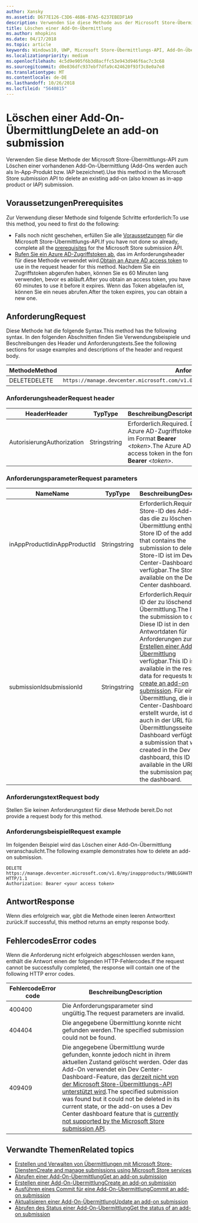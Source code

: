 ```yaml
---
author: Xansky
ms.assetid: D677E126-C3D6-46B6-87A5-6237EBEDF1A9
description: Verwenden Sie diese Methode aus der Microsoft Store-Übermittlungs-API zum Löschen einer vorhandenen Add-On-Übermittlung.
title: Löschen einer Add-On-Übermittlung
ms.author: mhopkins
ms.date: 04/17/2018
ms.topic: article
keywords: Windows10, UWP, Microsoft Store-Übermittlungs-API, Add-On-Übermittlung, löschen, In-App-Produkt, IAP
ms.localizationpriority: medium
ms.openlocfilehash: 4c5d9e905f6b3d8acffc53e943d946f6ac7c3c68
ms.sourcegitcommit: d0e836dfc937ebf7dfa9c424620f93f3c8e0a7e8
ms.translationtype: MT
ms.contentlocale: de-DE
ms.lasthandoff: 10/26/2018
ms.locfileid: "5640815"
---
```

# <a name="delete-an-add-on-submission"></a><span data-ttu-id="fbcbf-104">Löschen einer Add-On-Übermittlung</span><span class="sxs-lookup"><span data-stu-id="fbcbf-104">Delete an add-on submission</span></span>

<span data-ttu-id="fbcbf-105">Verwenden Sie diese Methode der Microsoft Store-Übermittlungs-API zum Löschen einer vorhandenen Add-On-Übermittlung (Add-Ons werden auch als In-App-Produkt bzw. IAP bezeichnet).</span><span class="sxs-lookup"><span data-stu-id="fbcbf-105">Use this method in the Microsoft Store submission API to delete an existing add-on (also known as in-app product or IAP) submission.</span></span>

## <a name="prerequisites"></a><span data-ttu-id="fbcbf-106">Voraussetzungen</span><span class="sxs-lookup"><span data-stu-id="fbcbf-106">Prerequisites</span></span>

<span data-ttu-id="fbcbf-107">Zur Verwendung dieser Methode sind folgende Schritte erforderlich:</span><span class="sxs-lookup"><span data-stu-id="fbcbf-107">To use this method, you need to first do the following:</span></span>

* <span data-ttu-id="fbcbf-108">Falls noch nicht geschehen, erfüllen Sie alle [Voraussetzungen](create-and-manage-submissions-using-windows-store-services.md#prerequisites) für die Microsoft Store-Übermittlungs-API.</span><span class="sxs-lookup"><span data-stu-id="fbcbf-108">If you have not done so already, complete all the [prerequisites](create-and-manage-submissions-using-windows-store-services.md#prerequisites) for the Microsoft Store submission API.</span></span>
* <span data-ttu-id="fbcbf-109">[Rufen Sie ein Azure AD-Zugriffstoken ab](create-and-manage-submissions-using-windows-store-services.md#obtain-an-azure-ad-access-token), das im Anforderungsheader für diese Methode verwendet wird.</span><span class="sxs-lookup"><span data-stu-id="fbcbf-109">[Obtain an Azure AD access token](create-and-manage-submissions-using-windows-store-services.md#obtain-an-azure-ad-access-token) to use in the request header for this method.</span></span> <span data-ttu-id="fbcbf-110">Nachdem Sie ein Zugriffstoken abgerufen haben, können Sie es 60 Minuten lang verwenden, bevor es abläuft.</span><span class="sxs-lookup"><span data-stu-id="fbcbf-110">After you obtain an access token, you have 60 minutes to use it before it expires.</span></span> <span data-ttu-id="fbcbf-111">Wenn das Token abgelaufen ist, können Sie ein neues abrufen.</span><span class="sxs-lookup"><span data-stu-id="fbcbf-111">After the token expires, you can obtain a new one.</span></span>

## <a name="request"></a><span data-ttu-id="fbcbf-112">Anforderung</span><span class="sxs-lookup"><span data-stu-id="fbcbf-112">Request</span></span>

<span data-ttu-id="fbcbf-113">Diese Methode hat die folgende Syntax.</span><span class="sxs-lookup"><span data-stu-id="fbcbf-113">This method has the following syntax.</span></span> <span data-ttu-id="fbcbf-114">In den folgenden Abschnitten finden Sie Verwendungsbeispiele und Beschreibungen des Header und Anforderungstexts.</span><span class="sxs-lookup"><span data-stu-id="fbcbf-114">See the following sections for usage examples and descriptions of the header and request body.</span></span>

| <span data-ttu-id="fbcbf-115">Methode</span><span class="sxs-lookup"><span data-stu-id="fbcbf-115">Method</span></span> | <span data-ttu-id="fbcbf-116">Anforderungs-URI</span><span class="sxs-lookup"><span data-stu-id="fbcbf-116">Request URI</span></span>                                                      |
|--------|------------------------------------------------------------------|
| <span data-ttu-id="fbcbf-117">DELETE</span><span class="sxs-lookup"><span data-stu-id="fbcbf-117">DELETE</span></span>    | ```https://manage.devcenter.microsoft.com/v1.0/my/inappproducts/{inAppProductId}/submissions/{submissionId}``` |


### <a name="request-header"></a><span data-ttu-id="fbcbf-118">Anforderungsheader</span><span class="sxs-lookup"><span data-stu-id="fbcbf-118">Request header</span></span>

| <span data-ttu-id="fbcbf-119">Header</span><span class="sxs-lookup"><span data-stu-id="fbcbf-119">Header</span></span>        | <span data-ttu-id="fbcbf-120">Typ</span><span class="sxs-lookup"><span data-stu-id="fbcbf-120">Type</span></span>   | <span data-ttu-id="fbcbf-121">Beschreibung</span><span class="sxs-lookup"><span data-stu-id="fbcbf-121">Description</span></span>                                                                 |
|---------------|--------|-----------------------------------------------------------------------------|
| <span data-ttu-id="fbcbf-122">Autorisierung</span><span class="sxs-lookup"><span data-stu-id="fbcbf-122">Authorization</span></span> | <span data-ttu-id="fbcbf-123">String</span><span class="sxs-lookup"><span data-stu-id="fbcbf-123">string</span></span> | <span data-ttu-id="fbcbf-124">Erforderlich.</span><span class="sxs-lookup"><span data-stu-id="fbcbf-124">Required.</span></span> <span data-ttu-id="fbcbf-125">Das Azure AD-Zugriffstoken im Format **Bearer** &lt;*token*&gt;.</span><span class="sxs-lookup"><span data-stu-id="fbcbf-125">The Azure AD access token in the form **Bearer** &lt;*token*&gt;.</span></span> |


### <a name="request-parameters"></a><span data-ttu-id="fbcbf-126">Anforderungsparameter</span><span class="sxs-lookup"><span data-stu-id="fbcbf-126">Request parameters</span></span>

| <span data-ttu-id="fbcbf-127">Name</span><span class="sxs-lookup"><span data-stu-id="fbcbf-127">Name</span></span>        | <span data-ttu-id="fbcbf-128">Typ</span><span class="sxs-lookup"><span data-stu-id="fbcbf-128">Type</span></span>   | <span data-ttu-id="fbcbf-129">Beschreibung</span><span class="sxs-lookup"><span data-stu-id="fbcbf-129">Description</span></span>                                                                 |
|---------------|--------|-----------------------------------------------------------------------------|
| <span data-ttu-id="fbcbf-130">inAppProductId</span><span class="sxs-lookup"><span data-stu-id="fbcbf-130">inAppProductId</span></span> | <span data-ttu-id="fbcbf-131">String</span><span class="sxs-lookup"><span data-stu-id="fbcbf-131">string</span></span> | <span data-ttu-id="fbcbf-132">Erforderlich.</span><span class="sxs-lookup"><span data-stu-id="fbcbf-132">Required.</span></span> <span data-ttu-id="fbcbf-133">Die Store-ID des Add-Ons, das die zu löschende Übermittlung enthält.</span><span class="sxs-lookup"><span data-stu-id="fbcbf-133">The Store ID of the add-on that contains the submission to delete.</span></span> <span data-ttu-id="fbcbf-134">Die Store-ID ist im Dev Center-Dashboard verfügbar.</span><span class="sxs-lookup"><span data-stu-id="fbcbf-134">The Store ID is available on the Dev Center dashboard.</span></span>  |
| <span data-ttu-id="fbcbf-135">submissionId</span><span class="sxs-lookup"><span data-stu-id="fbcbf-135">submissionId</span></span> | <span data-ttu-id="fbcbf-136">String</span><span class="sxs-lookup"><span data-stu-id="fbcbf-136">string</span></span> | <span data-ttu-id="fbcbf-137">Erforderlich.</span><span class="sxs-lookup"><span data-stu-id="fbcbf-137">Required.</span></span> <span data-ttu-id="fbcbf-138">Die ID der zu löschenden Übermittlung.</span><span class="sxs-lookup"><span data-stu-id="fbcbf-138">The ID of the submission to delete.</span></span> <span data-ttu-id="fbcbf-139">Diese ID ist in den Antwortdaten für Anforderungen zum [Erstellen einer Add-On-Übermittlung](create-an-add-on-submission.md) verfügbar.</span><span class="sxs-lookup"><span data-stu-id="fbcbf-139">This ID is available in the response data for requests to [create an add-on submission](create-an-add-on-submission.md).</span></span> <span data-ttu-id="fbcbf-140">Für eine Übermittlung, die im Dev Center-Dashboard erstellt wurde, ist diese ID auch in der URL für die Übermittlungsseite im Dashboard verfügbar.</span><span class="sxs-lookup"><span data-stu-id="fbcbf-140">For a submission that was created in the Dev Center dashboard, this ID is also available in the URL for the submission page in the dashboard.</span></span>  |


### <a name="request-body"></a><span data-ttu-id="fbcbf-141">Anforderungstext</span><span class="sxs-lookup"><span data-stu-id="fbcbf-141">Request body</span></span>

<span data-ttu-id="fbcbf-142">Stellen Sie keinen Anforderungstext für diese Methode bereit.</span><span class="sxs-lookup"><span data-stu-id="fbcbf-142">Do not provide a request body for this method.</span></span>


### <a name="request-example"></a><span data-ttu-id="fbcbf-143">Anforderungsbeispiel</span><span class="sxs-lookup"><span data-stu-id="fbcbf-143">Request example</span></span>

<span data-ttu-id="fbcbf-144">Im folgenden Beispiel wird das Löschen einer Add-On-Übermittlung veranschaulicht.</span><span class="sxs-lookup"><span data-stu-id="fbcbf-144">The following example demonstrates how to delete an add-on submission.</span></span>

```
DELETE https://manage.devcenter.microsoft.com/v1.0/my/inappproducts/9NBLGGH4TNMP/submissions/1152921504621230023 HTTP/1.1
Authorization: Bearer <your access token>
```

## <a name="response"></a><span data-ttu-id="fbcbf-145">Antwort</span><span class="sxs-lookup"><span data-stu-id="fbcbf-145">Response</span></span>

<span data-ttu-id="fbcbf-146">Wenn dies erfolgreich war, gibt die Methode einen leeren Antworttext zurück.</span><span class="sxs-lookup"><span data-stu-id="fbcbf-146">If successful, this method returns an empty response body.</span></span>

## <a name="error-codes"></a><span data-ttu-id="fbcbf-147">Fehlercodes</span><span class="sxs-lookup"><span data-stu-id="fbcbf-147">Error codes</span></span>

<span data-ttu-id="fbcbf-148">Wenn die Anforderung nicht erfolgreich abgeschlossen werden kann, enthält die Antwort einen der folgenden HTTP-Fehlercodes.</span><span class="sxs-lookup"><span data-stu-id="fbcbf-148">If the request cannot be successfully completed, the response will contain one of the following HTTP error codes.</span></span>

| <span data-ttu-id="fbcbf-149">Fehlercode</span><span class="sxs-lookup"><span data-stu-id="fbcbf-149">Error code</span></span> |  <span data-ttu-id="fbcbf-150">Beschreibung</span><span class="sxs-lookup"><span data-stu-id="fbcbf-150">Description</span></span>   |
|--------|------------------|
| <span data-ttu-id="fbcbf-151">400</span><span class="sxs-lookup"><span data-stu-id="fbcbf-151">400</span></span>  | <span data-ttu-id="fbcbf-152">Die Anforderungsparameter sind ungültig.</span><span class="sxs-lookup"><span data-stu-id="fbcbf-152">The request parameters are invalid.</span></span> |
| <span data-ttu-id="fbcbf-153">404</span><span class="sxs-lookup"><span data-stu-id="fbcbf-153">404</span></span>  | <span data-ttu-id="fbcbf-154">Die angegebene Übermittlung konnte nicht gefunden werden.</span><span class="sxs-lookup"><span data-stu-id="fbcbf-154">The specified submission could not be found.</span></span> |
| <span data-ttu-id="fbcbf-155">409</span><span class="sxs-lookup"><span data-stu-id="fbcbf-155">409</span></span>  | <span data-ttu-id="fbcbf-156">Die angegebene Übermittlung wurde gefunden, konnte jedoch nicht in ihrem aktuellen Zustand gelöscht werden. Oder das Add-On verwendet ein Dev Center-Dashboard-Feature, das [derzeit nicht von der Microsoft Store-Übermittlungs-API unterstützt wird](create-and-manage-submissions-using-windows-store-services.md#not_supported).</span><span class="sxs-lookup"><span data-stu-id="fbcbf-156">The specified submission was found but it could not be deleted in its current state, or the add-on uses a Dev Center dashboard feature that is [currently not supported by the Microsoft Store submission API](create-and-manage-submissions-using-windows-store-services.md#not_supported).</span></span> |


## <a name="related-topics"></a><span data-ttu-id="fbcbf-157">Verwandte Themen</span><span class="sxs-lookup"><span data-stu-id="fbcbf-157">Related topics</span></span>

* [<span data-ttu-id="fbcbf-158">Erstellen und Verwalten von Übermittlungen mit Microsoft Store-Diensten</span><span class="sxs-lookup"><span data-stu-id="fbcbf-158">Create and manage submissions using Microsoft Store services</span></span>](create-and-manage-submissions-using-windows-store-services.md)
* [<span data-ttu-id="fbcbf-159">Abrufen einer Add-On-Übermittlung</span><span class="sxs-lookup"><span data-stu-id="fbcbf-159">Get an add-on submission</span></span>](get-an-add-on-submission.md)
* [<span data-ttu-id="fbcbf-160">Erstellen einer Add-On-Übermittlung</span><span class="sxs-lookup"><span data-stu-id="fbcbf-160">Create an add-on submission</span></span>](create-an-add-on-submission.md)
* [<span data-ttu-id="fbcbf-161">Ausführen eines Commit für eine Add-On-Übermittlung</span><span class="sxs-lookup"><span data-stu-id="fbcbf-161">Commit an add-on submission</span></span>](commit-an-add-on-submission.md)
* [<span data-ttu-id="fbcbf-162">Aktualisieren einer Add-On-Übermittlung</span><span class="sxs-lookup"><span data-stu-id="fbcbf-162">Update an add-on submission</span></span>](update-an-add-on-submission.md)
* [<span data-ttu-id="fbcbf-163">Abrufen des Status einer Add-On-Übermittlung</span><span class="sxs-lookup"><span data-stu-id="fbcbf-163">Get the status of an add-on submission</span></span>](get-status-for-an-add-on-submission.md)
